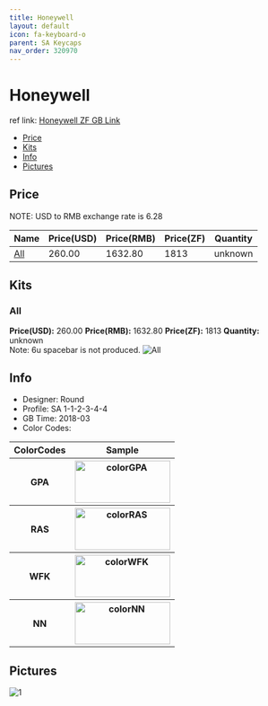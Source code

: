 ```yaml
---
title: Honeywell 
layout: default
icon: fa-keyboard-o
parent: SA Keycaps
nav_order: 320970
---
```


# Honeywell 

ref link: [Honeywell ZF GB Link](http://www.zfrontier.com/m/3536)

* [Price](#price)
* [Kits](#kits)
* [Info](#info)
* [Pictures](#pictures)


## Price  
NOTE: USD to RMB exchange rate is 6.28

| Name          | Price(USD)    |  Price(RMB) |  Price(ZF) | Quantity |
| ------------- | ------------- |  ---------- |  --------- | -------- |
|[All](#all)|260.00|1632.80|1813|unknown|


## Kits
### All
**Price(USD):** 260.00    **Price(RMB):** 1632.80    **Price(ZF):** 1813    **Quantity:** unknown  
Note: 6u spacebar is not produced. 
<img src="{{ 'assets/images/sa-keycaps/honeywell/kits_pics/all.jpg' | relative_url }}" alt="All" class="image featured">


## Info
* Designer: Round
* Profile: SA 1-1-2-3-4-4
* GB Time: 2018-03
* Color Codes: 
<table style="width:100%">
  <tr>
    <th>ColorCodes</th>
    <th>Sample</th>
  </tr>
  <tr>
    <th>GPA</th>
    <th><img src="{{ 'assets/images/sa-keycaps/SP_ColorCodes/abs/SP_Abs_ColorCodes_GPA.png' | relative_url }}" alt="colorGPA" height="75" width="170"></th>
  </tr>
  <tr>
    <th>RAS</th>
    <th><img src="{{ 'assets/images/sa-keycaps/SP_ColorCodes/abs/SP_Abs_ColorCodes_RAS.png' | relative_url }}" alt="colorRAS" height="75" width="170"></th>
  </tr>
  <tr>
    <th>WFK</th>
    <th><img src="{{ 'assets/images/sa-keycaps/SP_ColorCodes/abs/SP_Abs_ColorCodes_WFK.png' | relative_url }}" alt="colorWFK" height="75" width="170"></th>
  </tr>
  <tr>
    <th>NN</th>
    <th><img src="{{ 'assets/images/sa-keycaps/SP_ColorCodes/abs/SP_Abs_ColorCodes_NN.png' | relative_url }}" alt="colorNN" height="75" width="170"></th>
  </tr>
</table>


## Pictures
<img src="{{ 'assets/images/sa-keycaps/honeywell/rendering_pics/1.jpg' | relative_url }}" alt="1" class="image featured">
